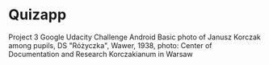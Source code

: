 # Quizapp
Project 3 Google Udacity Challenge Android Basic
photo of Janusz Korczak among pupils, DS "Różyczka", Wawer, 1938, photo: Center of Documentation and Research Korczakianum in Warsaw
